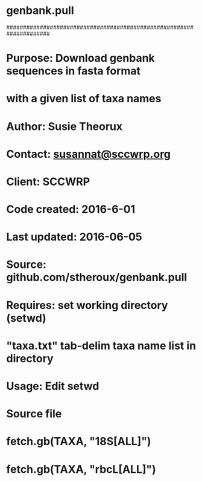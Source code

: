 # genbank.pull

#####################################################################
#                                                                   #
# Purpose:       Download genbank sequences in fasta format         #  
#                with a given list of taxa names                    #
#                                                                   #
# Author:        Susie Theorux                                      #
# Contact:       susannat@sccwrp.org                                #
# Client:        SCCWRP                                             #
#                                                                   #
# Code created:  2016-6-01                                          #
# Last updated:  2016-06-05                                         #
# Source:        github.com/stheroux/genbank.pull                   #
#                                                                   #
# Requires:       set working directory (setwd)                     #
#                 "taxa.txt" tab-delim taxa name list in directory  #
#                                                                   #
# Usage:  Edit setwd                                                #
#         Source file                                               #
#         fetch.gb(TAXA, "18S[ALL]")                                #
#         fetch.gb(TAXA, "rbcL[ALL]")                               #
#                                                                   #
# ###################################################################

